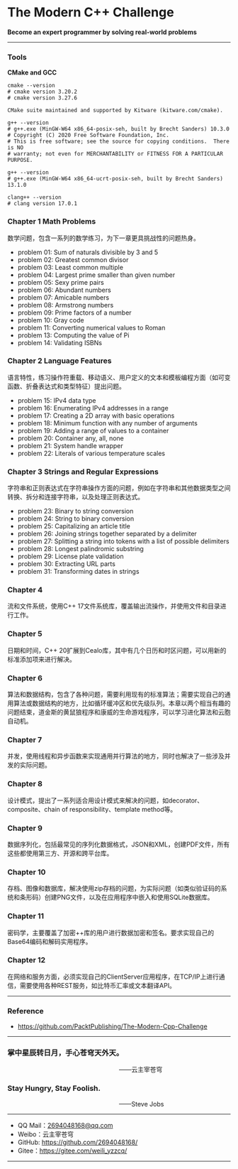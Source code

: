 # The Modern C++ Challenge

**Become an expert programmer by solving real-world problems**

----------------------------------------------

### Tools
**CMake and GCC**
```shell
cmake --version
# cmake version 3.20.2
# cmake version 3.27.6

CMake suite maintained and supported by Kitware (kitware.com/cmake).

g++ --version
# g++.exe (MinGW-W64 x86_64-posix-seh, built by Brecht Sanders) 10.3.0
# Copyright (C) 2020 Free Software Foundation, Inc.
# This is free software; see the source for copying conditions.  There is NO
# warranty; not even for MERCHANTABILITY or FITNESS FOR A PARTICULAR PURPOSE.

g++ --version
# g++.exe (MinGW-W64 x86_64-ucrt-posix-seh, built by Brecht Sanders) 13.1.0

clang++ --version
# clang version 17.0.1

```

### Chapter 1 Math Problems
数学问题，包含一系列的数学练习，为下一章更具挑战性的问题热身。

- problem 01: Sum of naturals divisible by 3 and 5
- problem 02: Greatest common divisor
- problem 03: Least common multiple
- problem 04: Largest prime smaller than given number
- problem 05: Sexy prime pairs
- problem 06: Abundant numbers
- problem 07: Amicable numbers
- problem 08: Armstrong numbers
- problem 09: Prime factors of a number
- problem 10: Gray code
- problem 11: Converting numerical values to Roman
- problem 13: Computing the value of Pi
- problem 14: Validating ISBNs


### Chapter 2 Language Features
语言特性，练习操作符重载、移动语义、用户定义的文本和模板编程方面（如可变函数、折叠表达式和类型特征）提出问题。

- problem 15: IPv4 data type
- problem 16: Enumerating IPv4 addresses in a range
- problem 17: Creating a 2D array with basic operations
- problem 18: Minimum function with any number of arguments
- problem 19: Adding a range of values to a container
- problem 20: Container any, all, none
- problem 21: System handle wrapper
- problem 22: Literals of various temperature scales


### Chapter 3 Strings and Regular Expressions
字符串和正则表达式在字符串操作方面的问题，例如在字符串和其他数据类型之间转换、拆分和连接字符串，以及处理正则表达式。

- problem 23: Binary to string conversion
- problem 24: String to binary conversion
- problem 25: Capitalizing an article title
- problem 26: Joining strings together separated by a delimiter
- problem 27: Splitting a string into tokens with a list of possible delimiters
- problem 28: Longest palindromic substring
- problem 29: License plate validation
- problem 30: Extracting URL parts
- problem 31: Transforming dates in strings

### Chapter 4
流和文件系统，使用C++ 17文件系统库，覆盖输出流操作，并使用文件和目录进行工作。

### Chapter 5
日期和时间，C++ 20扩展到Cealo库，其中有几个日历和时区问题，可以用新的标准添加项来进行解决。

### Chapter 6
算法和数据结构，包含了各种问题，需要利用现有的标准算法；需要实现自己的通用算法或数据结构的地方，比如循环缓冲区和优先级队列。本章以两个相当有趣的问题结束，道金斯的黄鼠狼程序和康威的生命游戏程序，可以学习进化算法和云胞自动机。

### Chapter 7
并发，使用线程和异步函数来实现通用并行算法的地方，同时也解决了一些涉及并发的实际问题。

### Chapter 8
设计模式，提出了一系列适合用设计模式来解决的问题，如decorator、composite、chain of responsibility、template method等。

### Chapter 9
数据序列化，包括最常见的序列化数据格式，JSON和XML，创建PDF文件，所有这些都使用第三方、开源和跨平台库。

### Chapter 10
存档、图像和数据库，解决使用zip存档的问题，为实际问题（如类似验证码的系统和条形码）创建PNG文件，以及在应用程序中嵌入和使用SQLite数据库。

### Chapter 11
密码学，主要覆盖了加密++库的用户进行数据加密和签名。要求实现自己的Base64编码和解码实用程序。

### Chapter 12
在网络和服务方面，必须实现自己的ClientServer应用程序，在TCP/IP上进行通信，需要使用各种REST服务，如比特币汇率或文本翻译API。

----------------------------------------------

### Reference
- https://github.com/PacktPublishing/The-Modern-Cpp-Challenge

----------------------------------------------
### 掌中星辰转日月，手心苍穹天外天。
&emsp;&emsp;&emsp;&emsp;&emsp;&emsp;&emsp;&emsp;&emsp;&emsp;&emsp;&emsp;&emsp;&emsp;&emsp;&emsp;&emsp;&emsp;——云主宰苍穹

### Stay Hungry, Stay Foolish.
&emsp;&emsp;&emsp;&emsp;&emsp;&emsp;&emsp;&emsp;&emsp;&emsp;&emsp;&emsp;&emsp;&emsp;&emsp;&emsp;&emsp;&emsp;——Steve Jobs

-------------------------------------------------
- QQ Mail：2694048168@qq.com
- Weibo：云主宰苍穹
- GitHub: https://github.com/2694048168/
- Gitee：https://gitee.com/weili_yzzcq/
-------------------------------------------------